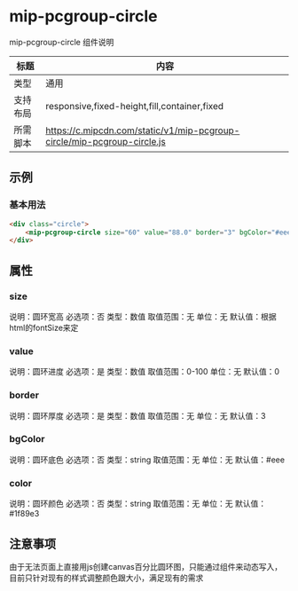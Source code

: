 # mip-pcgroup-circle

mip-pcgroup-circle 组件说明

标题|内容
----|----
类型|通用
支持布局|responsive,fixed-height,fill,container,fixed
所需脚本|https://c.mipcdn.com/static/v1/mip-pcgroup-circle/mip-pcgroup-circle.js

## 示例

### 基本用法
```html
<div class="circle">
    <mip-pcgroup-circle size="60" value="88.0" border="3" bgColor="#eee" color="#1f89e3"></mip-pcgroup-circle>
</div>
```

## 属性

### size

说明：圆环宽高
必选项：否
类型：数值
取值范围：无
单位：无
默认值：根据html的fontSize来定

### value

说明：圆环进度
必选项：是
类型：数值
取值范围：0-100
单位：无
默认值：0

### border

说明：圆环厚度
必选项：是
类型：数值
取值范围：无
单位：无
默认值：3

### bgColor

说明：圆环底色
必选项：否
类型：string
取值范围：无
单位：无
默认值：#eee

### color

说明：圆环颜色
必选项：否
类型：string
取值范围：无
单位：无
默认值：#1f89e3

## 注意事项
由于无法页面上直接用js创建canvas百分比圆环图，只能通过组件来动态写入，目前只针对现有的样式调整颜色跟大小，满足现有的需求

